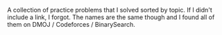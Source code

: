 A collection of practice problems that I solved sorted by topic.
If I didn't include a link, I forgot. The names are the same though and I found all of them on DMOJ / Codeforces / BinarySearch.